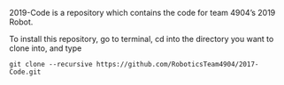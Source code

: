 2019-Code is a repository which contains the code for team 4904’s 2019 Robot.

To install this repository, go to terminal, cd into the directory you want to clone into, and type
```
git clone --recursive https://github.com/RoboticsTeam4904/2017-Code.git
```